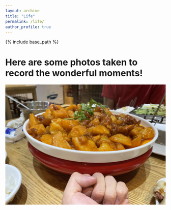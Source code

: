 ```yaml
---
layout: archive
title: "Life"
permalink: /life/
author_profile: true
---
```


{% include base_path %}

# Here are some photos taken to record the wonderful moments!

![What a big bowl](../images/Life/IMG_0104.JPG)